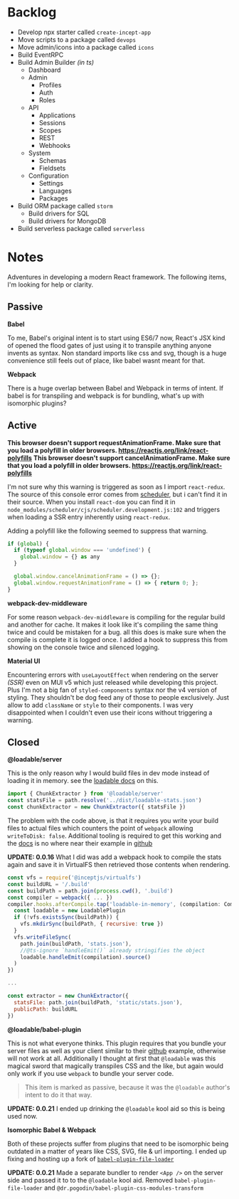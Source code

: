 # Backlog

 - Develop npx starter called `create-incept-app`
 - Move scripts to a package called `devops`
 - Move admin/icons into a package called `icons`
 - Build EventRPC
 - Build Admin Builder *(in ts)*
   - Dashboard
   - Admin
     - Profiles
     - Auth
     - Roles
   - API
     - Applications
     - Sessions
     - Scopes
     - REST
     - Webhooks
   - System
     - Schemas
     - Fieldsets
   - Configuration
     - Settings
     - Languages
     - Packages 
  - Build ORM package called `storm`
    - Build drivers for SQL
    - Build drivers for MongoDB
  - Build serverless package called `serverless`

# Notes

Adventures in developing a modern React framework. The following items,
I'm looking for help or clarity.

## Passive

**Babel**

To me, Babel's original intent is to start using ES6/7 now, React's JSX
kind of opened the flood gates of just using it to transpile anything 
anyone invents as syntax. Non standard imports like css and svg, though 
is a huge convenience still feels out of place, like babel wasnt meant 
for that.

**Webpack**

There is a huge overlap between Babel and Webpack in terms of intent. 
If babel is for transpiling and webpack is for bundling, what's up 
with isomorphic plugins?

## Active

**This browser doesn't support requestAnimationFrame. Make sure that you load a polyfill in older browsers. https://reactjs.org/link/react-polyfills**
**This browser doesn't support cancelAnimationFrame. Make sure that you load a polyfill in older browsers. https://reactjs.org/link/react-polyfills**

I'm not sure why this warning is triggered as soon as I import 
`react-redux`. The source of this console error comes from 
[scheduler](https://github.com/facebook/react/tree/main/packages/scheduler),
but i can't find it in their source. When you install `react-dom` you can 
find it in `node_modules/scheduler/cjs/scheduler.development.js:102` and
triggers when loading a SSR entry inherently using `react-redux`.

Adding a polyfill like the following seemed to suppress that warning.

```js
if (global) {
  if (typeof global.window === 'undefined') {
    global.window = {} as any
  }

  global.window.cancelAnimationFrame = () => {};
  global.window.requestAnimationFrame = () => { return 0; };
}
```

**webpack-dev-middleware**

For some reason `webpack-dev-middleware` is compiling for the 
regular build and another for cache. It makes it look like it's 
compiling the same thing twice and could be mistaken for a bug.
all this does is make sure when the compile is complete it is 
logged once. I added a hook to suppress this from showing on the 
console twice and silenced logging.

**Material UI**

Encountering errors with `useLayoutEffect` when rendering on the server
*(SSR)* even on MUI v5 which just released while developing this 
project. Plus I'm not a big fan of `styled-components` syntax nor the
v4 version of styling. They shouldn't be dog feed any of those to people 
exclusively. Just allow to add `className` or `style` to their 
components. I was very disappointed when I couldn't even use their 
icons without triggering a warning.

## Closed

**@loadable/server**

This is the only reason why I would build files in dev mode instead of 
loading it in memory. see the 
[loadable docs](https://loadable-components.com/docs/api-loadable-server/) 
on this.

```js
import { ChunkExtractor } from '@loadable/server'
const statsFile = path.resolve('../dist/loadable-stats.json')
const chunkExtractor = new ChunkExtractor({ statsFile })
```

The problem with the code above, is that it requires you write your 
build files to actual files which counters the point of `webpack` 
allowing `writeToDisk: false`. Additional tooling is required to get 
this working and the 
[docs](https://loadable-components.com/docs/server-side-rendering/) is 
no where near their example in 
[github](https://github.com/gregberge/loadable-components/tree/main/examples/server-side-rendering)

**UPDATE: 0.0.16** What I did was add a webpack hook to compile the 
stats again and save it in VirtualFS then retrieved those contents when 
rendering.

```js
const vfs = require('@inceptjs/virtualfs')
const buildURL = '/.build'
const buildPath = path.join(process.cwd(), '.build')
const compiler = webpack({ ... })
compiler.hooks.afterCompile.tap('loadable-in-memory', (compilation: Compilation) => {
  const loadable = new LoadablePlugin
  if (!vfs.existsSync(buildPath)) {
    vfs.mkdirSync(buildPath, { recursive: true })
  }
  vfs.writeFileSync(
    path.join(buildPath, 'stats.json'), 
    //@ts-ignore `handleEmit()` already stringifies the object
    loadable.handleEmit(compilation).source()
  )
})

...

const extractor = new ChunkExtractor({ 
  statsFile: path.join(buildPath, 'static/stats.json'),
  publicPath: buildURL
})
```

**@loadable/babel-plugin**

This is not what everyone thinks. This plugin requires that you bundle 
your server files as well as your client similar to their 
[github](https://github.com/gregberge/loadable-components/tree/main/examples/server-side-rendering)
example, otherwise will not work at all. Additionally I thought at 
first that `@loadable` was this magical sword that magically transpiles 
CSS and the like, but again would only work if you use `webpack` to 
bundle your server code. 

> This item is marked as passive, because it was the `@loadable` 
author's intent to do it that way.

**UPDATE: 0.0.21** I ended up drinking the `@loadable` kool aid so this 
is being used now. 

**Isomorphic Babel & Webpack**

Both of these projects suffer from plugins that need to be isomorphic 
being outdated in a matter of years like CSS, SVG, file & url importing.
I ended up fixing and hosting up a fork of 
[`babel-plugin-file-loader`](https://github.com/cblanquera/babel-plugin-file-loader)

**UPDATE: 0.0.21** Made a separate bundler to render `<App />` on the 
server side and passed it to to the `@loadable` kool aid. Removed 
`babel-plugin-file-loader` and `@dr.pogodin/babel-plugin-css-modules-transform` 